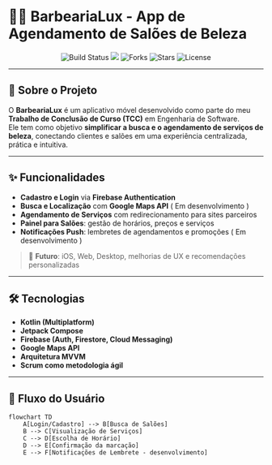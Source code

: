 # 💇‍♀️ BarbeariaLux - App de Agendamento de Salões de Beleza  

<p align="center">
  <img src="https://img.shields.io/badge/build-passing-brightgreen" alt="Build Status">
  <img src="https://img.shields.io/github/issues/Gondran85/TCC-BarbeariaLux alt="Issues">
  <img src="https://img.shields.io/github/forks/Gondran85/TCC-BarbeariaLux" alt="Forks">
  <img src="https://img.shields.io/github/stars/Gondran85/TCC-BarbeariaLux" alt="Stars">
  <img src="https://img.shields.io/github/license/Gondran85/TCC-BarbeariaLux" alt="License">
</p>

---


## 📌 Sobre o Projeto  

O **BarbeariaLux** é um aplicativo móvel desenvolvido como parte do meu **Trabalho de Conclusão de Curso (TCC)** em Engenharia de Software.  
Ele tem como objetivo **simplificar a busca e o agendamento de serviços de beleza**, conectando clientes e salões em uma experiência centralizada, prática e intuitiva.  

---

## ✨ Funcionalidades  

- **Cadastro e Login** via **Firebase Authentication**  
- **Busca e Localização** com **Google Maps API** ( Em desenvolvimento ) 
- **Agendamento de Serviços** com redirecionamento para sites parceiros  
- **Painel para Salões**: gestão de horários, preços e serviços  
- **Notificações Push**: lembretes de agendamentos e promoções ( Em desenvolvimento )

> 🔮 **Futuro**: iOS, Web, Desktop, melhorias de UX e recomendações personalizadas  

---

## 🛠️ Tecnologias  

- **Kotlin (Multiplatform)**  
- **Jetpack Compose**  
- **Firebase (Auth, Firestore, Cloud Messaging)**  
- **Google Maps API**  
- **Arquitetura MVVM**  
- **Scrum como metodologia ágil**  

---

## 📱 Fluxo do Usuário  

```mermaid
flowchart TD
    A[Login/Cadastro] --> B[Busca de Salões]
    B --> C[Visualização de Serviços]
    C --> D[Escolha de Horário]
    D --> E[Confirmação da marcação]
    E --> F[Notificações de Lembrete - desenvolvimento]

